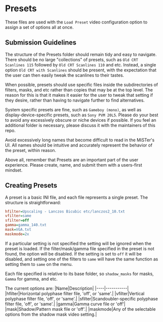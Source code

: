 # Presets
These files are used with the `Load Preset` video configuration option to assign a set of options all at once.

## Submission Guidelines
The structure of the Presets folder should remain tidy and easy to navigate. There should be no large "collections" of presets, such as `Old CRT Scanlines 115` followed by `Old CRT Scanlines 110` and etc. Instead, a single option `Old CRT with Scanlines` should be present, with the expectation that the user can then easily tweak the scanlines to their tastes.

When possible, presets should use specific files inside the subdirectories of filters, masks, and etc rather than copies that may be at the top level. The reason for this is that it makes it easier for the user to tweak that setting if they desire, rather than having to navigate further to find alternatives.

System specific presets are fine, such as `Gameboy (mono)`, as well as display-device-specific presets, such as `Sony PVM 20L5`. Please do your best to avoid any excessively obscure or niche devices if possible. If you feel an additional folder is necessary, please discuss it with the maintainers of this repo.

Avoid excessively long names that become difficult to read in the MiSTer's UI. All names should be intuitive and accurately represent the behavior of the preset, within reason.

Above all, remember that Presets are an important part of the user experience. Please create, name, and submit them with a users-first mindset.

## Creating Presets
A preset is a basic INI file, and each file represents a single preset. The structure is straightforward:

```ini
hfilter=Upscaling - Lanczos Bicubic etc/lanczos2_10.txt
vfilter=same
sfilter=off
gamma=gamma_140.txt
mask=VGA.txt
maskmode=2x
```

If a particular setting is not specified the setting will be ignored when the preset is loaded. If the filter/mask/gamma file specified in the preset is not found, the option will be disabled. If the setting is set to `off` it will be disabled, and setting one of the filters to `same` will have the same function as setting them to `same` on the menu.

Each file specified is relative to its base folder, so `shadow_masks` for masks, `Gamma` for gamma, and etc.

The current options are:
|Name|Description|
|----|-----------|
|hfilter|Horizontal polyphase filter file, 'off', or 'same'.|
|vfilter|Vertical polyphase filter file, 'off', or 'same'.|
|sfilter|Scandoubler-specific polyphase filter file, 'off', or 'same'.|
|gamma|Gamma curve file or 'off'|
|mask|Shadow/Pattern mask file or 'off'.|
|maskmode|Any of the selectable options from the shadow mask video setting.|
